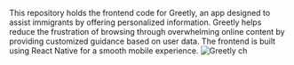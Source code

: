 This repository holds the frontend code for Greetly, an app designed to assist immigrants by offering personalized information. Greetly helps reduce the frustration of browsing through overwhelming online content by providing customized guidance based on user data. The frontend is built using React Native for a smooth mobile experience. ![Greetly ch](https://github.com/user-attachments/assets/b8ff41d9-c61b-4d9f-912a-defc24a5c62f)
